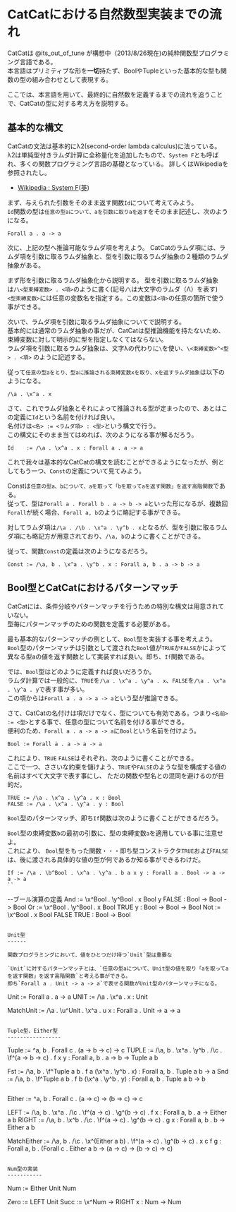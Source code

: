 CatCatにおける自然数型実装までの流れ
====================================

CatCatは @its_out_of_tune が構想中（2013/8/26現在)の純粋関数型プログラミング言語である。  
本言語はプリミティブな形を**一切**持たず、BoolやTupleといった基本的な型も関数の型の組み合わせとして表現する。

ここでは、本言語を用いて、最終的に自然数を定義するまでの流れを追うことで、CatCatの型に対する考え方を説明する。

基本的な構文
------------

CatCatの文法は基本的にλ2(second-order lambda calculus)に法っている。  
λ2は単純型付きラムダ計算に全称量化を追加したもので、`System F`とも呼ばれ、多くの関数プログラミング言語の基礎となっている。
詳しくはWikipediaを参照されたし。

* [Wikipedia : System F](http://ja.wikipedia.org/wiki/System_F)([英](http://en.wikipedia.org/wiki/System_F))

まず、与えられた引数をそのまま返す関数`Id`について考えてみよう。  
`Id`関数の型は`任意の型aについて、aを引数に取りaを返す`をそのまま記述し、次のようになる。

```
Forall a . a -> a
```

次に、上記の型へ推論可能なラムダ項を考えよう。
CatCatのラムダ項には、ラムダ項を引数に取るラムダ抽象と、型を引数に取るラムダ抽象の２種類のラムダ抽象がある。

まず形を引数に取るラムダ抽象化から説明する。
型を引数に取るラムダ抽象は`/\<型束縛変数> . <項>`のように書く(記号`/\`は大文字のラムダ（Λ）を表す)  
`<型束縛変数>`には任意の変数名を指定する。この変数は`<項>`の任意の箇所で使う事ができる。

次いで、ラムダ項を引数に取るラムダ抽象についてで説明する。    
基本的には通常のラムダ抽象の事だが、CatCatは型推論機能を持たないため、束縛変数に対して明示的に型を指定しなくてはならない。  
ラムダ項を引数に取るラムダ抽象は、文字λの代わりに`\`を使い、`\<束縛変数>^<型> . <項>` のように記述する。

従って`任意の型aをとり、型aに推論される束縛変数xを取り、xを返すラムダ抽象`は以下のようになる。

```
/\a . \x^a . x
```

さて、これでラムダ抽象とそれによって推論される型が定まったので、あとはこの定義に`Id`という名前を付ければ良い。  
名付けは`<名> := <ラムダ項> : <型>`という構文で行う。  
この構文にそのまま当てはめれば、次のようになる事が解るだろう。

```
Id    := /\a . \x^a . x : Forall a . a -> a
```

これで我々は基本的なCatCatの構文を読むことができるようになったが、例としてもう一つ、`Const`の定義について見てみよう。

Constは`任意の型a、bについて、aを取って「bを取ってaを返す関数」を返す高階関数`である。  
従って、型は`Forall a . Forall b . a -> b -> a`といった形になるが、複数回`Forall`が続く場合、`Forall a, b`のように略記する事ができる。

対してラムダ項は`/\a . /\b . \x^a . \y^b . x`となるが、型を引数に取るラムダ項にも略記方が用意されており、`/\a, b`のように書くことができる。

従って、関数`Const`の定義は次のようになるだろう。

```
Const := /\a, b . \x^a . \y^b . x : Forall a, b . a -> b -> a
```

Bool型とCatCatにおけるパターンマッチ
------------------------------------

CatCatには、条件分岐やパターンマッチを行うための特別な構文は用意されていない。  
型毎にパターンマッチのための関数を定義する必要がある。

最も基本的なパターンマッチの例として、`Bool`型を実装する事を考えよう。  
`Bool`型のパターンマッチは引数として渡された`Bool`値が`TRUE`か`FALSE`かによって異なる型aの値を返す関数として実装すれば良い。即ち、`If`関数である。

では、`Bool`型はどのように定義すれば良いだろうか。  
ラムダ計算では一般的に、`TRUE`を`/\a . \x^a . \y^a . x`、`FALSE`を`/\a . \x^a . \y^a . y`で表す事が多い。  
この項からは`Forall a . a -> a -> a`という型が推論できる。

さて、CatCatの名付けは項だけでなく、型についても有効である。つまり`<名前> := <型>`とする事で、任意の型について名前を付ける事ができる。  
便利のため、`Forall a . a -> a -> a`に`Bool`という名前を付けよう。

```
Bool := Forall a . a -> a -> a
```

これにより、`TRUE` `FALSE`はそれぞれ、次のように書くことができる。  
ここで一つ、ささいな約束を儲けよう、`TRUE`や`FALSE`のような型を構成する値の名前はすべて大文字で表す事にし、
ただの関数や型名との混同を避けるのが目的だ。

```
TRUE := /\a . \x^a . \y^a . x : Bool
FALSE := /\a . \x^a . \y^a . y : Bool
```

`Bool`型のパターンマッチ、即ち`If`関数は次のように書くことができるだろう。  

`Bool`型の束縛変数`b`の最初の引数に、型の束縛変数`a`を適用している事に注意せよ。  
これにより、 `Bool`型をもった関数・・・即ち型コンストラクタ`TRUE`および`FALSE`は、後に渡される具体的な値の型が何であるか知る事ができるわけだ。

```
If := /\a . \b^Bool . \x^a . \y^a . b a x y : Forall a . Bool -> a -> a -> a
``

```
--ブール演算の定義
And := \x^Bool . \y^Bool . x Bool y FALSE : Bool -> Bool -> Bool
Or  := \x^Bool . \y^Bool . x Bool TRUE y  : Bool -> Bool -> Bool
Not := \x^Bool . x Bool FALSE TRUE : Bool -> Bool
```

Unit型
------

関数プログラミングにおいて、値をひとつだけ持つ`Unit`型は重要な

`Unit`に対するパターンマッチとは、`任意の型aについて、Unit型の値を取り「aを取ってaを返す関数」を返す高階関数`と考える事ができる。
即ち`Forall a . Unit -> a -> a`で表せる関数がUnit型のパターンマッチになる。

```
Unit := Forall a . a -> a
UNIT := /\a . \x^a . x : Unit

MatchUnit := /\a . \u^Unit . \x^a . u x : Forall a . Unit -> a -> a
```

Tuple型、Either型
-----------------

```
Tuple := ^a, b . Forall c . (a -> b -> c) -> c
TUPLE := /\a, b . \x^a . \y^b . 
  /\c . \f^(a -> b -> c) . f x y : Forall a, b . a -> b -> Tuple a b

Fst := /\a, b . \f^Tuple a b . f a (\x^a . \y^b . x) : Forall a, b . Tuple a b -> a
Snd := /\a, b . \f^Tuple a b . f b (\x^a . \y^b . y) : Forall a, b . Tuple a b -> b
```

```
Either := ^a, b . Forall c . (a -> c) -> (b -> c) -> c

LEFT := /\a, b . \x^a . /\c . \f^(a -> c) . \g^(b -> c) . f x
  : Forall a, b . a -> Either a b
RIGHT := /\a, b . \x^b . /\c . \f^(a -> c) . \g^(b -> c) . g x
  : Forall a, b . b -> Either a b

MatchEither := /\a, b . /\c . \x^(Either a b) . \f^(a -> c) . \g^(b -> c) 
  . x c f g : Forall a, b . (Forall c . Either a b -> (a -> c) -> (b -> c) -> c)
```

Num型の実装
-----------

```
Num := Either Unit Num

Zero := LEFT Unit
Succ := \x^Num -> RIGHT x : Num -> Num
```
